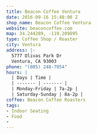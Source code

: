 ```yaml
---
title: Beacon Coffee Ventura
date: 2016-09-16 15:48:00 Z
shop_name: Beacon Coffee Ventura
website: beaconcoffee.com
map: 34.244289, -119.209895
type: Coffee Shop / Roaster
city: Ventura
address: |-
  5777 Olivas Park Dr
  Ventura, CA 93003
phone: "(805) 248-7054"
hours: |
  | Days | Time |
  | ------- | ------- |
  | Monday-Friday | 7a-2p |
  | Saturday-Sunday | 8a-2p |
coffee: Beacon Coffee Roasters
tags:
- Indoor Seating
- Food
- 
---
```


